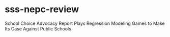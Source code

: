 # sss-nepc-review

School Choice Advocacy Report Plays Regression Modeling Games to Make Its Case Against Public Schools
